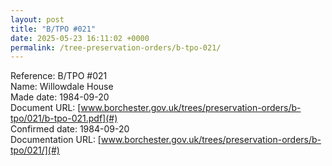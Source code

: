 ```yaml
---
layout: post
title: "B/TPO #021"
date: 2025-05-23 16:11:02 +0000
permalink: /tree-preservation-orders/b-tpo-021/
---
```


Reference:	B/TPO #021 <br/>
Name: Willowdale House<br/>
Made date: 1984-09-20<br/>
Document URL: [www.borchester.gov.uk/trees/preservation-orders/b-tpo/021/b-tpo-021.pdf](#)<br/>
Confirmed date: 1984-09-20<br/>
Documentation URL: [www.borchester.gov.uk/trees/preservation-orders/b-tpo/021/](#)<br/>
